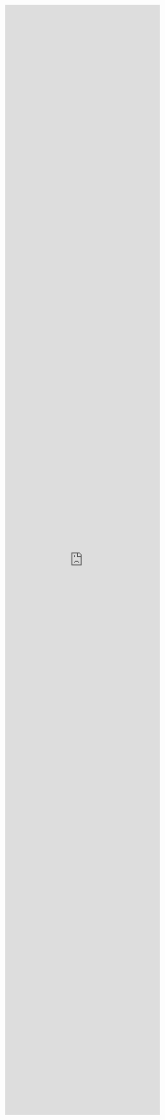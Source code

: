 
<iframe xml 
style="position:relative; top:100; left:0; bottom:0; right:0; width:100%; height:90vh; border:none; margin:0; padding:0; overflow:hidden; z-index:999999;"  src="https://nbviewer.org/github/DataWranglerPro/quartz/blob/05c8f4c8349030d0b13dca82d29535ad884e5f81/content/Assets/notebooks/How_to_Create_a_Pandas_DataFrame.ipynb"></iframe>










